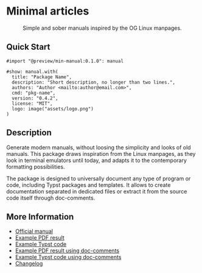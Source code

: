 # Minimal articles

<center>
  Simple and sober manuals inspired by the OG Linux manpages.
</center>


## Quick Start

```typst
#import "@preview/min-manual:0.1.0": manual

#show: manual.with(
  title: "Package Name",
  description: "Short description, no longer than two lines.",
  authors: "Author <mailto:author@email.com>",
  cmd: "pkg-name",
  version: "0.4.2",
  license: "MIT",
  logo: image("assets/logo.png")
)
```


## Description

Generate modern manuals, without loosing the simplicity and looks of old
manuals. This package draws inspiration from the Linux manpages, as they look in
terminal emulators until today, and adapts it to the contemporary formatting
possibilities.

The package is designed to universally document any type of program or code,
including Typst packages and templates. It allows to create documentation 
separated in dedicated files or extract it from the source code itself through
doc-comments.


## More Information

- [Official manual](https://raw.githubusercontent.com/mayconfmelo/min-manual/refs/tags/0.1.0/docs/pdf/manual.pdf)
- [Example PDF result](https://raw.githubusercontent.com/mayconfmelo/min-manual/refs/tags/0.1.0/docs/pdf/example.pdf)
- [Example Typst code](https://github.com/mayconfmelo/min-manual/blob/0.1.0/template/main.typ)
- [Example PDF result using doc-comments](https://raw.githubusercontent.com/mayconfmelo/min-manual/refs/tags/0.1.0/docs/pdf/example-doc-comments.pdf)
- [Example Typst code using doc-comments](https://github.com/mayconfmelo/min-manual/blob/0.1.0/template/doc-comments.typ)
- [Changelog](https://github.com/mayconfmelo/min-manual/blob/main/CHANGELOG.md)